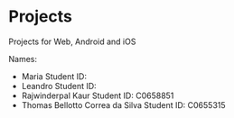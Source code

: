 # Projects
Projects for Web, Android and iOS

Names:
- Maria                               Student ID:
- Leandro                             Student ID: 
- Rajwinderpal Kaur                   Student ID: C0658851
- Thomas Bellotto Correa da Silva     Student ID: C0655315
